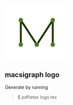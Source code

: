 <img src="logo.jpg" alt="logo" width="200"/>

## macsigraph logo

Generate by running
> $ pdflatex logo.tex

